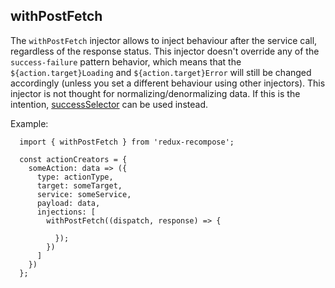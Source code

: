 ## withPostFetch

The `withPostFetch` injector allows to inject behaviour after the service call, regardless of the response  status. This injector doesn't override any of the `success-failure` pattern behavior, which means that the `${action.target}Loading` and `${action.target}Error` will still be changed accordingly (unless you set a different behaviour using other injectors). This injector is not thought for normalizing/denormalizing data. If this is the intention, [successSelector](../../middlewares/) can be used instead.

Example:

```
  import { withPostFetch } from 'redux-recompose';

  const actionCreators = {
    someAction: data => ({
      type: actionType,
      target: someTarget,
      service: someService,
      payload: data,
      injections: [
        withPostFetch((dispatch, response) => {

          });
        })
      ]
    })
  };
```

